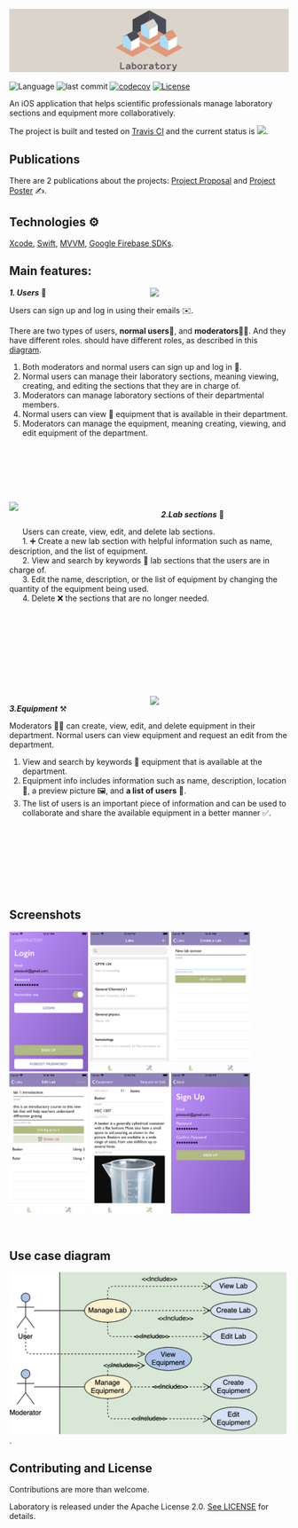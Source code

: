 ![alt laboratory](cover1.png)

![Language](https://img.shields.io/badge/language-Swift%205-orange.svg)
![last commit](https://img.shields.io/github/last-commit/2-letters/Laboratory.iOS)
[![codecov](https://codecov.io/gh/2-letters/Laboratory.iOS/branch/master/graph/badge.svg)](https://codecov.io/gh/2-letters/Laboratory.iOS)
[![License](https://img.shields.io/badge/License-Apache%202.0-blue.svg)](https://opensource.org/licenses/Apache-2.0)

An iOS application that helps scientific professionals manage laboratory sections and equipment more collaboratively.

The project is built and tested on [Travis CI](https://travis-ci.org/github/2-letters/Laboratory.iOS) and the current status is ![](https://api.travis-ci.org/2-letters/Laboratory.iOS.svg?branch=master).
## Publications 
There are 2 publications about the projects: [Project Proposal] and [Project Poster] ✍️.

## Technologies ⚙️
[Xcode], [Swift], [MVVM], [Google Firebase SDKs].

## Main features:
<img align="right" src="https://media.giphy.com/media/Rfq31tYBT8uFNOWEXT/giphy.gif" width="250">

***1. Users*** 👥

Users can sign up and log in using their emails ✉️.

There are two types of users, **normal users**👤, and **moderators**👩‍💼. And they have different roles.
should have different roles, as described in this [diagram](#use-case-diagram).
1. Both moderators and normal users can sign up and log in 🔑.
2. Normal users can manage their laboratory sections, meaning viewing, creating, and editing the sections that they are in charge
of.
3. Moderators can manage laboratory sections of their departmental members.
4. Normal users can view 🔎 equipment that is available in their department.
5. Moderators can manage the equipment, meaning creating, viewing, and edit equipment of the department.

</br>
</br>
</br>
</br>
</br>
</br>

<img align="left" src="https://media.giphy.com/media/gdf1UxIDB5hRS4UwoV/giphy.gif" width="250">



&nbsp;&nbsp;&nbsp;&nbsp;&nbsp;&nbsp;***2.Lab sections*** 📃

&nbsp;&nbsp;&nbsp;&nbsp;&nbsp;&nbsp;Users can create, view, edit, and delete lab sections.  
&nbsp;&nbsp;&nbsp;&nbsp;&nbsp;&nbsp;1. ➕ Create a new lab section with helpful information such as name, description, and the list of equipment.  
&nbsp;&nbsp;&nbsp;&nbsp;&nbsp;&nbsp;2. View and search by keywords 🔎 lab sections that the users are in charge of.   
&nbsp;&nbsp;&nbsp;&nbsp;&nbsp;&nbsp;3. Edit the name, description, or the list of equipment by changing the quantity of the equipment being used.   
&nbsp;&nbsp;&nbsp;&nbsp;&nbsp;&nbsp;4. Delete ❌ the sections that are no longer needed.  

</br>
</br>
</br>
</br>
</br>
</br>
</br>
</br>
</br>

<img align="right" src="https://media.giphy.com/media/cO7oACdh14Mb3C4zhG/giphy.gif" width="250">


***3.Equipment*** ⚒️

Moderators 👩‍💼 can create, view, edit, and delete equipment in their department.
Normal users can view equipment and request an edit from the department.
1. View and search by keywords 🔎 equipment that is available at the department.
2. Equipment info includes information such as name, description, location 📌, a preview picture 🖼️, and **a list of users** 👥.
3. The list of users  is an important piece of information and can be used to collaborate and share the available equipment in a better manner ✅.

</br>
</br>
</br>
</br>
</br>
</br>
</br>

## Screenshots

<p float="left">
  <img src="Screenshots/login.png" width="142" />
  <img src="Screenshots/laboratoryList.png" width="142" />
  <img src="Screenshots/addNewLab.png" width="142" />
  <img src="Screenshots/labInfo.png" width="142" />
  <img src="Screenshots/equipmentInfo.png" width="142" />
  <img src="Screenshots/signUp.png" width="142" />
</p>

</br>

## Use case diagram

<img src="diagram.png" alt="diagram" width="500"/>.

## Contributing and License
Contributions are more than welcome.

Laboratory is released under the Apache License 2.0. [See LICENSE](https://github.com/2-letters/Laboratory.iOS/blob/master/LICENSE) for details.

[Project Proposal]: https://drive.google.com/file/d/1MCzDw_U9_WsVgIXtvqrS8UXya_c9Lw3B/view?usp=sharing
[Project Poster]: https://drive.google.com/file/d/1XkFxiIdr9Jf-WzJl3VLbwwOGRJkKqm9e/view?usp=sharing
[Xcode]: https://developer.apple.com/xcode
[Swift]: https://developer.apple.com/swift
[MVVM]: https://cocoacasts.com/model-view-viewmodel-in-swift
[Google Firebase SDKs]: https://firebase.google.com/docs/storage/ios/start
